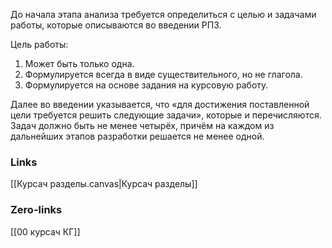 До начала этапа анализа требуется определиться с целью и задачами работы,
которые описываются во введении РПЗ.

Цель работы:
1) Может быть только одна.
2) Формулируется всегда в виде существительного, но не глагола.
3) Формулируется на основе задания на курсовую работу.

Далее во введении указывается, что «для достижения поставленной цели требуется решить следующие задачи», которые и перечисляются. Задач
должно быть не менее четырёх, причём на каждом из дальнейших этапов
разработки решается не менее одной.
### Links
[[Курсач разделы.canvas|Курсач разделы]]
### Zero-links
[[00 курсач КГ]]